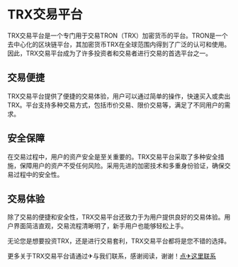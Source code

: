 # TRX交易平台

TRX交易平台是一个专门用于交易TRON（TRX）加密货币的平台。TRON是一个去中心化的区块链平台，其加密货币TRX在全球范围内得到了广泛的认可和使用。因此，TRX交易平台成为了许多投资者和交易者进行交易的首选平台之一。

## 交易便捷

TRX交易平台提供了便捷的交易体验，用户可以通过简单的操作，快速买入或卖出TRX。平台支持多种交易方式，包括市价交易、限价交易等，满足了不同用户的需求。

## 安全保障

在交易过程中，用户的资产安全是至关重要的。TRX交易平台采取了多种安全措施，保障用户的资产不受任何风险。采用先进的加密技术和多重身份验证，确保交易过程中的安全性。

## 交易体验

除了交易的便捷和安全性，TRX交易平台还致力于为用户提供良好的交易体验。用户界面简洁直观，交易流程清晰明了，新手用户也能够轻松上手。

无论您是想要投资TRX，还是进行交易套利，TRX交易平台都将是您不错的选择。

更多关于TRX交易平台请通过✈与我们联系，感谢阅读，谢谢！[点✈这里联系](https://abc.k02.cc)